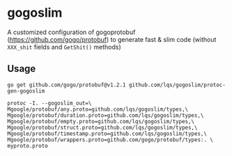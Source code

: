 # gogoslim

A customized configuration of gogoprotobuf (https://github.com/gogo/protobuf) to generate fast & slim code (without `XXX_shit` fields and `GetShit()` methods)

## Usage

```
go get github.com/gogo/protobuf@v1.2.1 github.com/lqs/gogoslim/protoc-gen-gogoslim

protoc -I. --gogoslim_out=\
Mgoogle/protobuf/any.proto=github.com/lqs/gogoslim/types,\
Mgoogle/protobuf/duration.proto=github.com/lqs/gogoslim/types,\
Mgoogle/protobuf/empty.proto=github.com/lqs/gogoslim/types,\
Mgoogle/protobuf/struct.proto=github.com/lqs/gogoslim/types,\
Mgoogle/protobuf/timestamp.proto=github.com/lqs/gogoslim/types,\
Mgoogle/protobuf/wrappers.proto=github.com/gogo/protobuf/types:. \
myproto.proto
```
